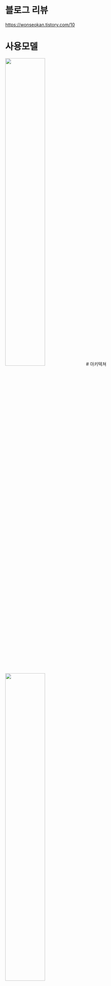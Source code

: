 # 블로그 리뷰
https://wonseokan.tistory.com/10
# 사용모델
<img src = "https://github.com/Ahnwonseok/Resell-modeling/assets/95980876/eaec5a14-daaa-4040-822a-66e466f8647a.jpg" width="50%" height="50%">
# 아키텍쳐
<img src = "https://github.com/Ahnwonseok/Resell-modeling/assets/95980876/ef5f3d37-819a-4488-a2fe-b85043102dd2.jpg" width="50%" height="50%">
